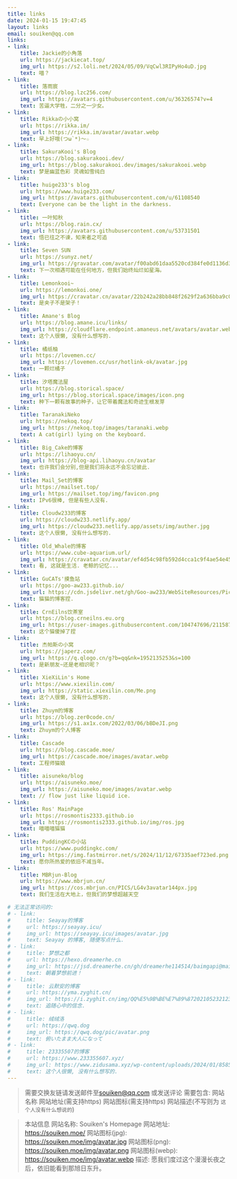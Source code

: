 ```yaml
---
title: links
date: 2024-01-15 19:47:45
layout: links
email: souiken@qq.com
links:
- link:
    title: Jackie的小角落
    url: https://jackiecat.top/
    img_url: https://s2.loli.net/2024/05/09/VqCwl3RIPyHo4uD.jpg
    text: 喵？
- link:
    title: 落雨宸
    url: https://blog.lzc256.com/
    img_url: https://avatars.githubusercontent.com/u/36326574?v=4
    text: 苦逼大学牲，二分之一少女。
- link:
    title: Rikkaの小小窝
    url: https://rikka.im/
    img_url: https://rikka.im/avatar/avatar.webp
    text: 早上好哦(つω`*)～☆
- link:
    title: SakuraKooi's Blog
    url: https://blog.sakurakooi.dev/
    img_url: https://blog.sakurakooi.dev/images/sakurakooi.webp
    text: 梦是幽蓝色彩 灵魂如雪纯白
- link:
    title: huige233's blog
    url: https://www.huige233.com/
    img_url: https://avatars.githubusercontent.com/u/61108540
    text: Everyone can be the light in the darkness.
- link:
    title: 一叶知秋
    url: https://blog.rain.cx/
    img_url: https://avatars.githubusercontent.com/u/53731501
    text: 悟已往之不谏，知来者之可追
- link:
    title: Seven SUN
    url: https://sunyz.net/
    img_url: https://gravatar.com/avatar/f00abd61daa5520cd384fe0d1136d3b40df021ac87089061fe99b4a3f74dc9a2/
    text: 下一次相遇可能在任何地方，但我们始终灿烂如星海。
- link:
    title: Lemonkooi~
    url: https://lemonkoi.one/
    img_url: https://cravatar.cn/avatar/22b242a28bb848f2629f2a636bba9c03?s=1000
    text: 是夹子不是架子！
- link:
    title: Amane's Blog
    url: https://blog.amane.icu/links/
    img_url: https://cloudflare.endpoint.amaneus.net/avatars/avatar.webp
    text: 这个人很懒, 没有什么想写的.
- link:
    title: 橘纸柚
    url: https://lovemen.cc/
    img_url: https://lovemen.cc/usr/hotlink-ok/avatar.jpg
    text: 一颗烂橘子
- link:
    title: 汐塔魔法屋
    url: https://blog.storical.space/
    img_url: https://blog.storical.space/images/icon.png
    text: 种下一颗有故事的种子，让它带着魔法和奇迹生根发芽
- link:
    title: TaranakiNeko
    url: https://nekoq.top/
    img_url: https://nekoq.top/images/taranaki.webp
    text: A cat(girl) lying on the keyboard.
- link:
    title: Big_Cake的博客
    url: https://lihaoyu.cn/
    img_url: https://blog-api.lihaoyu.cn/avatar
    text: 也许我们会分别,但是我们将永远不会忘记彼此.
- link:
    title: Mail_Set的博客
    url: https://mailset.top/
    img_url: https://mailset.top/img/favicon.png
    text: IPv6很棒, 但是有些人没有.
- link:
    title: Cloudw233的博客
    url: https://cloudw233.netlify.app/
    img_url: https://cloudw233.netlify.app/assets/img/auther.jpg
    text: 这个人很懒, 没有什么想写的.
- link:
    title: Old_Whale的博客
    url: https://www.cube-aquarium.url/
    img_url: https://cravatar.cn/avatar/ef4d54c98fb592d4cca1c9f4ae54e45e?s=56&d=identicon&r=pg
    text: 看, 这就是生活. 老鲸的记忆...
- link:
    title: GuCATs'摸鱼站
    url: https://goo-aw233.github.io/
    img_url: https://cdn.jsdelivr.net/gh/Goo-aw233/WebSiteResources/Pics/Blog/Avatar.jpg
    text: 猫猫的博客捏.
- link:
    title: CrnEilns饮茶室
    url: https://blog.crneilns.eu.org
    img_url: https://user-images.githubusercontent.com/104747696/211587915-78c276b7-9114-4384-98fc-9f0d0fcb4725.jpeg
    text: 这个猫傻掉了捏
- link:
    title: 杰帕斯の小窝
    url: https://japerz.com/
    img_url: https://q.qlogo.cn/g?b=qq&nk=1952135253&s=100
    text: 是新朋友~还是老相识呢？
- link:
    title: XieXiLin's Home
    url: https://www.xiexilin.com/
    img_url: https://static.xiexilin.com/Me.png
    text: 这个人很懒, 没有什么想写的.
- link:
    title: Zhuym的博客
    url: https://blog.zer0code.cn/
    img_url: https://s1.ax1x.com/2022/03/06/bBDeJI.png
    text: Zhuym的个人博客
- link:
    title: Cascade
    url: https://blog.cascade.moe/
    img_url: https://cascade.moe/images/avatar.webp
    text: 工程师猫娘
- link:
    title: aisuneko/blog
    url: https://aisuneko.moe/
    img_url: https://aisuneko.moe/images/avatar.webp
    text: // flow just like liquid ice.
- link:
    title: Ros' MainPage
    url: https://rosmontis2333.github.io
    img_url: https://rosmontis2333.github.io/img/ros.jpg
    text: 喵喵喵猫猫
- link:
    title: PuddingKCの小站
    url: https://www.puddingkc.com/
    img_url: https://img.fastmirror.net/s/2024/11/12/67335aef723ed.png
    text: 愿你所热爱的依旧不减当年。
- link:
    title: MBRjun-Blog
    url: https://www.mbrjun.cn/
    img_url: https://cos.mbrjun.cn/PICS/LG4v3avatar144px.jpg
    text: 我们生活在大地上，但我们的梦想超越天空

# 无法正常访问的:
# - link:
#     title: Seayay的博客
#     url: https://seayay.icu/
#     img_url: https://seayay.icu/images/avatar.jpg
#     text: Seayay 的博客, 随便写点什么.
# - link:
#     title: 梦想之都
#     url: https://hexo.dreamerhe.cn
#     img_url: https://jsd.dreamerhe.cn/gh/dreamerhe114514/baimgapi@main/image/tx.png
#     text: 朝着梦想前进！
# - link:
#     title: 云默安的博客
#     url: https://yma.zyghit.cn/
#     img_url: https://i.zyghit.cn/img/QQ%E5%9B%BE%E7%89%8720210523212348.jpg
#     text: 追随心中的信念.
# - link:
#     title: 绒绒洛
#     url: https://qwq.dog
#     img_url: https://qwq.dog/pic/avatar.png
#     text: 俯いたまま大人になって
# - link:
#     title: 23335507的博客
#     url: https://www.233355607.xyz/
#     img_url: https://www.zidusama.xyz/wp-content/uploads/2024/01/8585-150x150.jpg
#     text: 这个人很懒, 没有什么想写的.
---
```

>需要交换友链请发送邮件至[souiken@qq.com](mailto:souiken@qq.com)
>或发送评论
>需要包含:
>网站名称
>网站地址(需支持https)
>网站图标(需支持https)
>网站描述(不写则为 `这个人没有什么想说的`)

>本站信息
>网站名称: Souiken's Homepage
>网站地址: https://souiken.moe/
>网站图标(jpg): https://souiken.moe/img/avatar.jpg
>网站图标(png): https://souiken.moe/img/avatar.png
>网站图标(webp): https://souiken.moe/img/avatar.webp
>描述: 愿我们度过这个漫漫长夜之后，依旧能看到那旭日东升。

